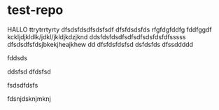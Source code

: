 # test-repo

HALLO
ttrytrrtyrty
dfsdsfdsdfsdsfsdf
dfsfdsdsfds
rfgfdgfddfg
fddfggdf
kckljdjkldlk/jdkl/jkldjkdzjknd
ddsfdsfdsdfsdfsdfsdsfdsfdfsssss
dfsdsdfsfdsjbkekjheajkhew
dd
dfsfdsfdsfsd
dsfdsfds
dfssddddd

fddsds

ddsfsd
dfdsfsd


fsdsdfdsfs


fdsnjdsknjmknj
